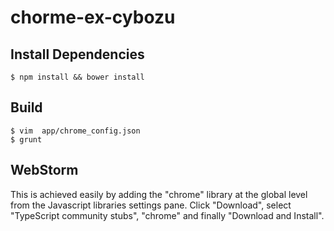 chorme-ex-cybozu
==================

Install Dependencies
--------------------

    $ npm install && bower install

Build
--------------------

    $ vim  app/chrome_config.json
    $ grunt 

WebStorm
--------------------
This is achieved easily by adding the "chrome" library at the global level from the Javascript libraries settings pane. Click "Download", select "TypeScript community stubs", "chrome" and finally "Download and Install".